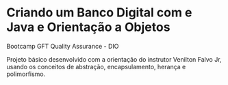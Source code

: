 # Criando um Banco Digital com e Java e Orientação a Objetos
Bootcamp GFT Quality Assurance - DIO

Projeto básico desenvolvido com a orientação do instrutor Venilton Falvo Jr, usando os conceitos de abstração, encapsulamento, herança e polimorfismo.

